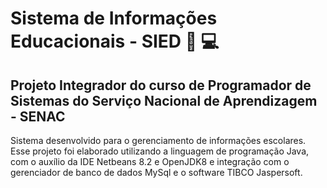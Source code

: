 # Sistema de Informações Educacionais - SIED 🏫 💻
## Projeto Integrador do curso de Programador de Sistemas do Serviço Nacional de Aprendizagem - SENAC

Sistema desenvolvido para o gerenciamento de informações escolares. 
Esse projeto foi elaborado utilizando a linguagem de programação Java, com o auxílio da IDE Netbeans 8.2 e OpenJDK8 e integração com o gerenciador de banco de dados MySql e o software TIBCO Jaspersoft.
